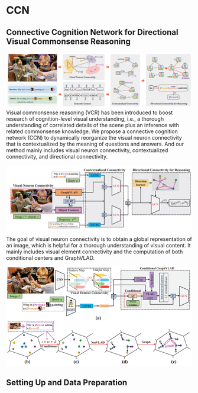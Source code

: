 # CCN
## Connective Cognition Network for Directional Visual Commonsense Reasoning

![Method](https://github.com/AmingWu/CCN/blob/master/pic/fig1.png?raw=true "Illustration of our method")
Visual commonsense reasoning (VCR) has been introduced to boost research of cognition-level visual understanding, i.e., a thorough understanding of correlated details of the scene plus an inference with related commonsense knowledge. We propose a connective cognition network (CCN) to dynamically reorganize the visual neuron connectivity that is contextualized by the meaning of questions and answers. And our method mainly includes visual neuron connectivity, contextualized connectivity, and directional connectivity.

![Framework](https://github.com/AmingWu/CCN/blob/master/pic/fig2.png?raw=true "Illustration of our framework")

The goal of visual neuron connectivity is to obtain a global representation of an image, which is helpful for a thorough understanding of visual content. It mainly includes visual element connectivity and the computation of both conditional centers and GraphVLAD.

![Visual Neuron Connectivity](https://github.com/AmingWu/CCN/blob/master/pic/fig3.png?raw=true "Illustration of Visual Neuron Connectivity")

## Setting Up and Data Preparation
